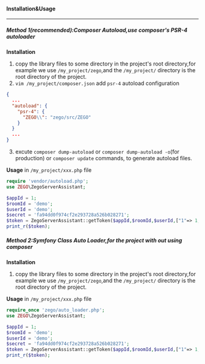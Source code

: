 #### Installation&Usage
---
##### Method 1(recommended):Composer Autoload,use composer's PSR-4 autoloader
**Installation**
1. copy the library files to some directory in the project's root directory,for example we use `/my_project/zego`,and the `/my_project/` directory is the root directory of the project.
2. `vim /my_project/composer.json` add `psr-4` autoload configuration
```json
{
  ...
  "autoload": {
    "psr-4": {
      "ZEGO\\": "zego/src/ZEGO"
    }
  }
  ...
}
```
3. excute `composer dump-autoload` or `composer dump-autoload -o`(for production) or `composer update` commands, to generate autoload files.

**Usage**
in `/my_project/xxx.php` file
```php
require 'vendor/autoload.php';
use ZEGO\ZegoServerAssistant;

$appId = 1;
$roomId = 'demo';
$userId = 'demo';
$secret = 'fa94dd0f974cf2e293728a526b028271';
$token = ZegoServerAssistant::getToken($appId,$roomId,$userId,["1"=> 1, "2"=>1],$secret);
print_r($token);
```

##### Method 2:Symfony Class Auto Loader,for the project with out using composer
**Installation**
1. copy the library files to some directory in the project's root directory,for example we use `/my_project/zego`,and the `/my_project/` directory is the root directory of the project.

**Usage**
in `/my_project/xxx.php` file
```php
require_once 'zego/auto_loader.php';
use ZEGO\ZegoServerAssistant;

$appId = 1;
$roomId = 'demo';
$userId = 'demo';
$secret = 'fa94dd0f974cf2e293728a526b028271';
$token = ZegoServerAssistant::getToken($appId,$roomId,$userId,["1"=> 1, "2"=>1],$secret);
print_r($token);
```